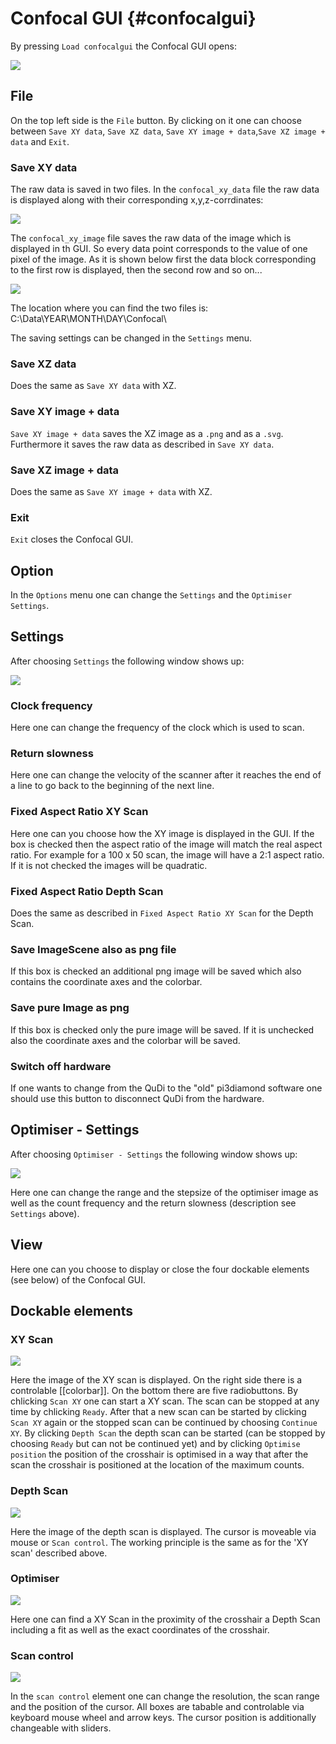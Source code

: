 # Confocal GUI {#confocalgui}

By pressing `Load confocalgui` the Confocal GUI opens:

![](:software:qudi:documentation:modules:gui:confocal-capture-20150621112916-058-0.png)

## File

On the top left side is the `File` button. By clicking on it one can choose between `Save XY data`, `Save XZ data`, `Save XY image + data`,`Save XZ image + data` and `Exit`.

### Save XY data

The raw data is saved in two files. In the `confocal_xy_data` file the raw data is displayed along with their corresponding x,y,z-corrdinates:

![]( :software:qudi:documentation:modules:gui:neue_bitmap3.png?500 )


The `confocal_xy_image` file saves the raw data of the image which is displayed in th GUI. So every data point corresponds to the value of one pixel of the image. As it is shown below first the data block corresponding to the first row is displayed, then the second row and so on...

![]( :software:qudi:documentation:modules:gui:neue_bitmap2.png?500 )


The location where you can find the two files is:
 C:\Data\YEAR\MONTH\DAY\Confocal\

The saving settings can be changed in the `Settings` menu.

### Save XZ data


Does the same as `Save XY data` with XZ.


### Save XY image + data

`Save XY image + data` saves the XZ image as a `.png` and as a `.svg`. Furthermore it saves the raw data as described in `Save XY data`.

### Save XZ image + data

Does the same as `Save XY image + data` with XZ.

### Exit

`Exit` closes the Confocal GUI.


## Option

In the `Options` menu one can change the `Settings` and the `Optimiser Settings`.

## Settings

After choosing `Settings` the following window shows up: 

![](:software:qudi:documentation:modules:gui:confocal-capture-20150621122712-942-0.png)

### Clock frequency

Here one can change the frequency of the clock which is used to scan.

### Return slowness

Here one can change the velocity of the scanner after it reaches the end of a line to go back to the beginning of the next line.

### Fixed Aspect Ratio XY Scan

Here one can you choose how the XY image is displayed in the GUI. If the box is checked then the aspect ratio of the image will match the real aspect ratio. For example for a 100 x 50 scan, the image will have  a 2:1 aspect ratio. If it is not checked the images will be quadratic.

### Fixed Aspect Ratio Depth Scan

Does the same as described in `Fixed Aspect Ratio XY Scan` for the Depth Scan.

### Save ImageScene also as png file

If this box is checked an additional png image will be saved which also contains the coordinate axes and the colorbar.

### Save pure Image as png

If this box is checked only the pure image will be saved. If it is unchecked also the coordinate axes and the colorbar will be saved.

### Switch off hardware

If one wants to change from the QuDi to the "old" pi3diamond software one should use this button to disconnect QuDi from the hardware.


## Optimiser - Settings

After choosing `Optimiser - Settings` the following window shows up:

![](:software:qudi:documentation:modules:gui:confocal-capture-20150621124317-900-0.png)

Here one can change the range and the stepsize of the optimiser image as well as the count frequency and the return slowness (description see `Settings` above).

## View

Here one can you choose to display or close the four dockable elements (see below) of the Confocal GUI.

## Dockable elements

### XY Scan

![](:software:qudi:documentation:modules:gui:confocal-capture-20150621130715-502-3.png)

Here the image of the XY scan is displayed. On the right side there is a controlable [[colorbar]]. On the bottom there are five radiobuttons. By chlicking `Scan XY` one can start a XY scan. The scan can be stopped at any time by chlicking `Ready`. After that a new scan can be started by clicking `Scan XY` again or the stopped scan can be continued by choosing `Continue XY`. By clicking `Depth Scan` the depth scan can be started (can be stopped by choosing `Ready` but can not be continued yet) and by clicking `Optimise position` the position of the crosshair is optimised in a way that after the scan the crosshair is positioned at the location of the maximum counts.

### Depth Scan

![](:software:qudi:documentation:modules:gui:confocal-capture-20150621130426-048-2.png)

Here the image of the depth scan is displayed. The cursor is moveable via mouse or `Scan control`. The working principle is the same as for the 'XY scan' described above.

### Optimiser

![](:software:qudi:documentation:modules:gui:confocal-capture-20150621125856-031-1.png)

Here one can find a XY Scan in the proximity of the crosshair a Depth Scan including a fit as well as the exact coordinates of the crosshair.

### Scan control

![](:software:qudi:documentation:modules:gui:confocal-capture-20150621125309-125-0.png)

In the `scan control` element one can change the resolution, the scan range and the position of the cursor. All boxes are tabable and controlable via keyboard mouse wheel and arrow keys. The cursor position is additionally changeable with sliders.


